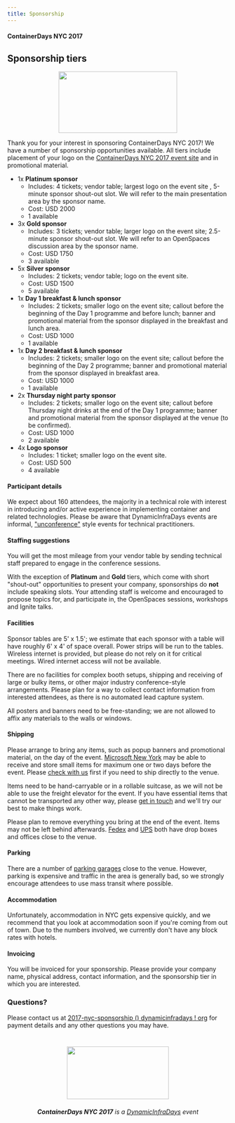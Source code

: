 ```yaml
---
title: Sponsorship
---
```


<style>
#footer {
   display: none;
   }
</style>

#### ContainerDays NYC 2017

## Sponsorship tiers

<img src="http://dynamicinfradays.org/img/logo.png" height="140" width="270" style="margin-left:auto;margin-right:auto;display:block">

Thank you for your interest in sponsoring ContainerDays NYC 2017! We have a number of sponsorship opportunities available. All tiers include placement of your logo on the [ContainerDays NYC 2017 event site](http://dynamicinfradays.org/events/2017-nyc/) and in promotional material.

* 1x **Platinum sponsor**
  * Includes: 4 tickets; vendor table; largest logo on the event site , 5-minute sponsor shout-out slot. We will refer to the main presentation area by the sponsor name.
  * Cost: USD 2000
  * 1 available
* 3x **Gold sponsor**
  * Includes: 3 tickets; vendor table; larger logo on the event site; 2.5-minute sponsor shout-out slot. We will refer to an OpenSpaces discussion area by the sponsor name.
  * Cost: USD 1750
  * 3 available
* 5x **Silver sponsor**
  * Includes: 2 tickets; vendor table; logo on the event site.
  * Cost: USD 1500
  * 5 available
* 1x **Day 1 breakfast & lunch sponsor**
  * Includes: 2 tickets; smaller logo on the event site; callout before the beginning of the Day 1 programme and before lunch; banner and promotional material from the sponsor displayed in the breakfast and lunch area.
  * Cost: USD 1000
  * 1 available
* 1x **Day 2 breakfast & lunch sponsor**
  * Includes: 2 tickets; smaller logo on the event site; callout before the beginning of the Day 2 programme; banner and promotional material from the sponsor displayed in breakfast area.
  * Cost: USD 1000
  * 1 available
* 2x **Thursday night party sponsor**
  * Includes: 2 tickets; smaller logo on the event site; callout before Thursday night drinks at the end of the Day 1 programme; banner and promotional material from the sponsor displayed at the venue (to be confirmed).
  * Cost: USD 1000
  * 2 available
* 4x **Logo sponsor**
  * Includes: 1 ticket; smaller logo on the event site.
  * Cost: USD 500
  * 4 available

#### <a name="participants"></a>Participant details

We expect about 160 attendees, the majority in a technical role with interest in introducing and/or active experience in implementing container and related technologies. Please be aware that DynamicInfraDays events are informal,  ["unconference"](http://en.wikipedia.org/wiki/Unconference) style events for technical practitioners.

#### <a name="staffing"></a>Staffing suggestions

You will get the most mileage from your vendor table by sending technical staff prepared to engage in the conference sessions.

With the exception of **Platinum** and **Gold** tiers, which come with short "shout-out" opportunities to present your company, sponsorships do **not** include speaking slots. Your attending staff is welcome and encouraged to propose topics for, and participate in, the OpenSpaces sessions, workshops and Ignite talks.

#### <a name="facilities"></a>Facilities

Sponsor tables are 5' x 1.5'; we estimate that each sponsor with a table will have roughly 6' x 4' of space overall. Power strips will be run to the tables. Wireless internet is provided, but please do not rely on it for critical meetings. Wired internet access will not be available.

There are no facilities for complex booth setups, shipping and receiving of large or bulky items, or other major industry conference-style arrangements. Please plan for a way to collect contact information from interested attendees, as there is no automated lead capture system.

All posters and banners need to be free-standing; we are not allowed to affix any materials to the walls or windows.

#### <a name="shipping"></a>Shipping

Please arrange to bring any items, such as popup banners and promotional material, on the day of the event. [Microsoft New York](http://dynamicinfradays.org/events/2017-nyc/#location) may be able to receive and store small items for maximum one or two days before the event. Please [check with us](#questions) first if you need to ship directly to the venue.

Items need to be hand-carryable or in a rollable suitcase, as we will not be able to use the freight elevator for the event. If you have essential items that cannot be transported any other way, please [get in touch](#questions) and we'll try our best to make things work.

Please plan to remove everything you bring at the end of the event. Items may not be left behind afterwards. <a href="http://local.fedex.com/search/?q=11%20Times%20Sq%20NY%2010036">Fedex</a> and <a href="https://www.ups.com/dropoff?txtQuery=11%20Times%20Sq%20NY%2011036&reqType=results">UPS</a> both have drop boxes and offices close to the venue.

#### <a name="parking"></a>Parking

There are a number of [parking garages](https://www.google.com/maps/search/parking/@40.7578811,-73.990092,16z/data=!3m1!4b1!4m8!2m7!3m6!1sparking!2sMicrosoft+Technology+Center,+640+8th+Ave,+New+York,+NY+10019,+United+States!3s0x89c25856e81cdc7d:0xcb6b70d1bb597301!4m2!1d-73.9896509!2d40.75672) close to the venue. However, parking is expensive and traffic in the area is generally bad, so we strongly encourage attendees to use mass transit where possible.

#### <a name="accommodation"></a>Accommodation

Unfortunately, accommodation in NYC gets expensive quickly, and we recommend that you look at accommodation soon if you're coming from out of town. Due to the numbers involved, we currently don't have any block rates with hotels.

#### <a name="invoicing"></a>Invoicing

You will be invoiced for your sponsorship. Please provide your company name, physical address, contact information, and the sponsorship tier in which you are interested.

### <a name="questions"></a>Questions?

Please contact us at [2017-nyc-sponsorship () dynamicinfradays ! org](mailto:2017-nyc-sponsorship@dynamicinfradays.org) for payment details and any other questions you may have.

<img src="http://dynamicinfradays.org/img/logo.png" height="120" width="232" style="margin: 40px auto 20px auto; display: block;">

<div style="text-align: center; display: block;"><em><strong>ContainerDays NYC 2017</strong> is a <a href="http://dynamicinfradays.org">DynamicInfraDays</a> event</em></div>